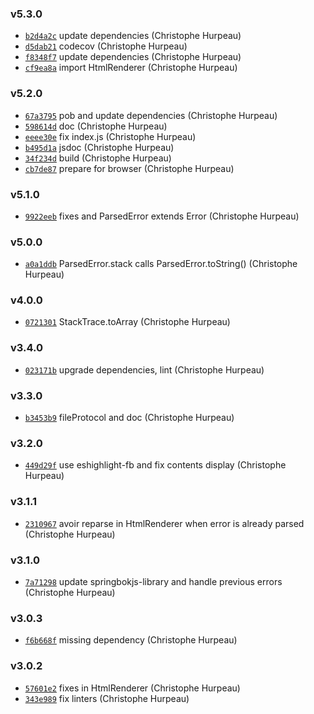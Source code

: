 ### v5.3.0

- [`b2d4a2c`](https://github.com/christophehurpeau/alouette/commit/b2d4a2cb5b88d5d890c2311542bce8cfb4047769) update dependencies (Christophe Hurpeau)
- [`d5dab21`](https://github.com/christophehurpeau/alouette/commit/d5dab2199231923c44e192dcb74e734d2086ecc8) codecov (Christophe Hurpeau)
- [`f8348f7`](https://github.com/christophehurpeau/alouette/commit/f8348f7c350a9aeded22057b28d1d56ccabf8243) update dependencies (Christophe Hurpeau)
- [`cf9ea8a`](https://github.com/christophehurpeau/alouette/commit/cf9ea8a49209ac2200e567c4976687af561b2b7d) import HtmlRenderer (Christophe Hurpeau)

### v5.2.0

- [`67a3795`](https://github.com/christophehurpeau/alouette/commit/67a3795a021d20a00df3ff442c3462524ff525ae) pob and update dependencies (Christophe Hurpeau)
- [`598614d`](https://github.com/christophehurpeau/alouette/commit/598614d920cb7fb315fb0e31c4befe6c16367911) doc (Christophe Hurpeau)
- [`eeee30e`](https://github.com/christophehurpeau/alouette/commit/eeee30e4b85ea3b6373efb2ec86ff3afd260d976) fix index.js (Christophe Hurpeau)
- [`b495d1a`](https://github.com/christophehurpeau/alouette/commit/b495d1acdbdd2520fbc07180226874838df57621) jsdoc (Christophe Hurpeau)
- [`34f234d`](https://github.com/christophehurpeau/alouette/commit/34f234d75fd19ffd8ac7bc5e026101c31ac7ad46) build (Christophe Hurpeau)
- [`cb7de87`](https://github.com/christophehurpeau/alouette/commit/cb7de8775122e4ffce630d2107efe92c25f08265) prepare for browser (Christophe Hurpeau)

### v5.1.0

- [`9922eeb`](https://github.com/christophehurpeau/alouette/commit/9922eebb335bd42f51940e991073e9b202797347) fixes and ParsedError extends Error (Christophe Hurpeau)

### v5.0.0

- [`a0a1ddb`](https://github.com/christophehurpeau/alouette/commit/a0a1ddbf23b0947798d30d211e4ede44fabfbec8) ParsedError.stack calls ParsedError.toString() (Christophe Hurpeau)

### v4.0.0

- [`0721301`](https://github.com/christophehurpeau/alouette/commit/0721301aaa8dda1c6e6e4a5095fc383ebb44a262) StackTrace.toArray (Christophe Hurpeau)

### v3.4.0

- [`023171b`](https://github.com/christophehurpeau/alouette/commit/023171bf42a261810d12eae6c71d1c4ac2f7e043) upgrade dependencies, lint (Christophe Hurpeau)

### v3.3.0

- [`b3453b9`](https://github.com/christophehurpeau/alouette/commit/b3453b917f03c49ce1ba23da15b72092b6996d05) fileProtocol and doc (Christophe Hurpeau)

### v3.2.0

- [`449d29f`](https://github.com/christophehurpeau/alouette/commit/449d29fac044f346aec770e07a91050612167eec) use eshighlight-fb and fix contents display (Christophe Hurpeau)

### v3.1.1

- [`2310967`](https://github.com/christophehurpeau/alouette/commit/2310967d934739e95267b40579eef023b2da6311) avoir reparse in HtmlRenderer when error is already parsed (Christophe Hurpeau)

### v3.1.0

- [`7a71298`](https://github.com/christophehurpeau/alouette/commit/7a71298507d681719c5161b6648b2a3d61f5661f) update springbokjs-library and handle previous errors (Christophe Hurpeau)

### v3.0.3

- [`f6b668f`](https://github.com/christophehurpeau/alouette/commit/f6b668f7e707b4c05cd55449697c8e818ab1fa9b) missing dependency (Christophe Hurpeau)

### v3.0.2

- [`57601e2`](https://github.com/christophehurpeau/alouette/commit/57601e2b1525973f6d3efae1b507def36af80654) fixes in HtmlRenderer (Christophe Hurpeau)
- [`343e989`](https://github.com/christophehurpeau/alouette/commit/343e98924776ad2a38b2aeb59fcff3eaf39bc898) fix linters (Christophe Hurpeau)
